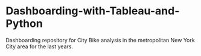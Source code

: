 # Dashboarding-with-Tableau-and-Python
Dashboarding repository for City Bike analysis in the metropolitan New York City area for the last years.

